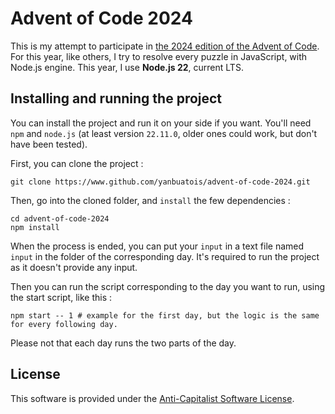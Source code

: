 # Advent of Code 2024

This is my attempt to participate in [the 2024 edition of the Advent of Code](https://adventofcode.com/2024). For this
year, like others, I try to resolve every puzzle in JavaScript, with Node.js engine. This year, I use **Node.js 22**,
current LTS.

## Installing and running the project

You can install the project and run it on your side if you want. You'll need `npm` and `node.js` (at least version `22.11.0`,
older ones could work, but don't have been tested).

First, you can clone the project :
```shell
git clone https://www.github.com/yanbuatois/advent-of-code-2024.git
```

Then, go into the cloned folder, and `install` the few dependencies :

```shell
cd advent-of-code-2024
npm install
```

When the process is ended, you can put your `input` in a text file named `input` in the folder of the corresponding day.
It's required to run the project as it doesn't provide any input.

Then you can run the script corresponding to the day you want to run, using the start script, like this :
```shell
npm start -- 1 # example for the first day, but the logic is the same for every following day.
```

Please not that each day runs the two parts of the day.

## License

This software is provided under the [Anti-Capitalist Software License](./LICENSE).
